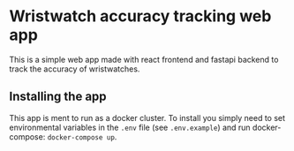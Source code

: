 # Wristwatch accuracy tracking web app

This is a simple web app made with react frontend and fastapi backend 
to track the accuracy of wristwatches.

## Installing the app
This app is ment to run as a docker cluster. To install you simply need to set
environmental variables in the `.env` file (see `.env.example`) and run docker-compose:
`docker-compose up`.